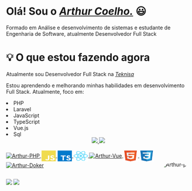 
<div>
    <h1>Olá! Sou o <a href="https://www.linkedin.com/in/arthur-coelho-5351441b4/"><i>Arthur Coelho.</i></a> 😃️</h1>
 <p>Formado em Análise e desenvolvimento de sistemas e estudante de Engenharia de Software, atualmente Desenvolvedor Full Stack<p>
 </div>
 
 <div>
    <h1>💡 O que estou fazendo agora</h1>
 <p>Atualmente sou Desenvolvedor Full Stack na <a href="https://www.teknisa.com/"><i>Teknisa</i></a><p>

Estou aprendendo e melhorando minhas habilidades em desenvolvimento Full Stack. Atualmente, foco em:

<li>PHP
<li>Laravel
<li>JavaScript
<li>TypeScript
<li>Vue.js
<li>Sql
 </div>


  
<div align="center">
  <a href="https://github.com/ArthurCoelhob">
  <img height="180em" src="https://github-readme-stats.vercel.app/api?username=ArthurCoelhob&show_icons=true&theme=dracula&include_all_commits=true&count_private=true"/>
  <img height="180em" src="https://github-readme-stats.vercel.app/api/top-langs/?username=ArthurCoelhob&layout=compact&langs_count=7&theme=dracula"/>
</div>
<div style="display: inline_block"><br>
     <img align="center" alt="Arthur-PHP" height="30" width="40" src="https://cdn.jsdelivr.net/gh/devicons/devicon/icons/php/php-original.svg" />
  <img align="center" alt="Arthur-Js" height="30" width="40" src="https://raw.githubusercontent.com/devicons/devicon/master/icons/javascript/javascript-plain.svg">
  <img align="center" alt="Arthur-Ts" height="30" width="40" src="https://raw.githubusercontent.com/devicons/devicon/master/icons/typescript/typescript-plain.svg">
  <img align="center" alt="Arthur-React" height="30" width="40" src="https://raw.githubusercontent.com/devicons/devicon/master/icons/react/react-original.svg">
      <img align="center" alt="Arthur-Vue" height="30" width="40"src="https://cdn.jsdelivr.net/gh/devicons/devicon/icons/vuejs/vuejs-original.svg" />
  <img align="center" alt="Arthur-HTML" height="30" width="40" src="https://raw.githubusercontent.com/devicons/devicon/master/icons/html5/html5-original.svg">
  <img align="center" alt="Arthur-CSS" height="30" width="40" src="https://raw.githubusercontent.com/devicons/devicon/master/icons/css3/css3-original.svg">
  <img align="center" alt="Arthur-Doker" height="30" width="40"  src="https://cdn.jsdelivr.net/gh/devicons/devicon/icons/docker/docker-original.svg" />
  <img align="right" alt="Arthur-pic" height="150" style="border-radius:50px;" src="https://cdn.discordapp.com/attachments/918996857970110516/953099043905613865/picasion.com_ad211283e493163a74f1e8b3b0f83ead.gif">
</div>
  
  ##
 
<div> 
  <a href = "mailto:arthurcoelhoob@gmail.com"><img src="https://img.shields.io/badge/-Gmail-%23333?style=for-the-badge&logo=gmail&logoColor=white" target="_blank"></a>
  <a href="https://www.linkedin.com/in/arthur-coelho-5351441b4/" target="_blank"><img src="https://img.shields.io/badge/-LinkedIn-%230077B5?style=for-the-badge&logo=linkedin&logoColor=white" target="_blank"></a> 

</div>


